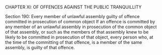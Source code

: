 CHAPTER XI: OF OFFENCES AGAINST THE PUBLIC TRANQUILLITY

Section 190: Every member of unlawful assembly guilty of offence committed in prosecution of common object
If an offence is committed by any member of an unlawful assembly in prosecution of the common object of that assembly, or such as the members of that assembly knew to be likely to be committed in prosecution of that object, every person who, at the time of the committing of that offence, is a member of the same assembly, is guilty of that offence.

